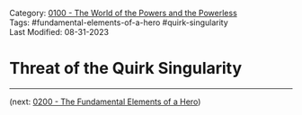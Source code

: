 Category: [0100 - The World of the Powers and the Powerless](0100%20-%20The%20World%20of%20the%20Powers%20and%20the%20Powerless.md)  
Tags: #fundamental-elements-of-a-hero #quirk-singularity  
Last Modified: 08-31-2023  
# Threat of the Quirk Singularity

****

(next: [0200 - The Fundamental Elements of a Hero](../0200%20-%20The%20Fundamental%20Elements%20of%20a%20Hero/0200%20-%20The%20Fundamental%20Elements%20of%20a%20Hero.md))